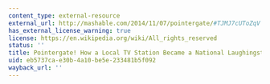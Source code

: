 ```yaml
---
content_type: external-resource
external_url: http://mashable.com/2014/11/07/pointergate/#TJMJ7cUToZqV
has_external_license_warning: true
license: https://en.wikipedia.org/wiki/All_rights_reserved
status: ''
title: Pointergate! How a Local TV Station Became a National Laughingstock
uid: eb5737ca-e30b-4a10-be5e-233481b5f092
wayback_url: ''
---
```

